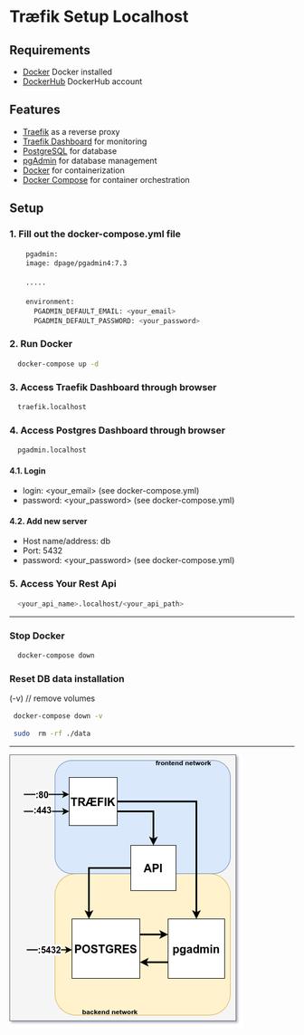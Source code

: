 # Træfik Setup Localhost


## Requirements

- [Docker](https://docs.docker.com/get-docker/) Docker installed
- [DockerHub](https://hub.docker.com/search?q=) DockerHub account

## Features

- [Traefik](https://traefik.io/) as a reverse proxy
- [Traefik Dashboard](https://docs.traefik.io/operations/dashboard/) for monitoring
- [PostgreSQL](https://www.postgresql.org/) for database
- [pgAdmin](https://www.pgadmin.org/) for database management
- [Docker](https://www.docker.com/) for containerization
- [Docker Compose](https://docs.docker.com/compose/) for container orchestration

## Setup

### 1. Fill out the docker-compose.yml file

```bash
    pgadmin:
    image: dpage/pgadmin4:7.3
    
    .....
    
    environment:
      PGADMIN_DEFAULT_EMAIL: <your_email>
      PGADMIN_DEFAULT_PASSWORD: <your_password>
```

### 2. Run Docker

```bash
  docker-compose up -d
```

### 3. Access Traefik Dashboard through browser

```bash
  traefik.localhost
```

### 4. Access Postgres Dashboard through browser

```bash
  pgadmin.localhost
```
#### 4.1. Login
- login: <your_email> (see docker-compose.yml)
- password: <your_password> (see docker-compose.yml)

#### 4.2. Add new server
- Host name/address: db
- Port: 5432
- password: <your_password> (see docker-compose.yml)

### 5. Access Your Rest Api

```bash
  <your_api_name>.localhost/<your_api_path>
```

*** 

###  Stop Docker

```bash
  docker-compose down
```

### Reset DB data installation

(-v) // remove volumes
```bash
 docker-compose down -v 
```

```bash
 sudo  rm -rf ./data
```

***

<img src="./utility/3sem-setup-local.drawio.png" alt="3 semester local environment setup">
